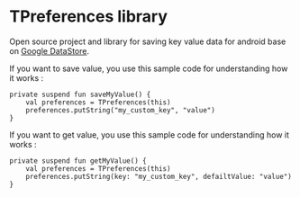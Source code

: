 # TPreferences library

Open source project and library for saving key value data for android base
on [Google DataStore](https://github.com/googlecodelabs/android-datastore).

If you want to save value, you use this sample code for understanding how it works :

```
private suspend fun saveMyValue() {
    val preferences = TPreferences(this)
    preferences.putString("my_custom_key", "value")
}

```

If you want to get value, you use this sample code for understanding how it works :

```
private suspend fun getMyValue() {
    val preferences = TPreferences(this)
    preferences.putString(key: "my_custom_key", defailtValue: "value")
}

```